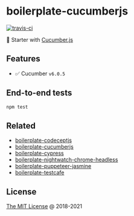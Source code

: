 # boilerplate-cucumberjs

[![travis-ci](https://img.shields.io/travis/piecioshka/boilerplate-cucumberjs.svg)](https://travis-ci.org/piecioshka/boilerplate-cucumberjs)

🍴 Starter with [Cucumber.js](https://cucumber.io/docs/installation/javascript/)

## Features

* :white_check_mark: Cucumber `v6.0.5`

## End-to-end tests

```bash
npm test
```

## Related

* [boilerplate-codeceptjs](https://github.com/piecioshka/boilerplate-codeceptjs)
* [boilerplate-cucumberjs](https://github.com/piecioshka/boilerplate-cucumberjs)
* [boilerplate-cypress](https://github.com/piecioshka/boilerplate-cypress)
* [boilerplate-nightwatch-chrome-headless](https://github.com/piecioshka/boilerplate-nightwatch-chrome-headless)
* [boilerplate-puppeteer-jasmine](https://github.com/piecioshka/boilerplate-puppeteer-jasmine)
* [boilerplate-testcafe](https://github.com/piecioshka/boilerplate-testcafe)

## License

[The MIT License](http://piecioshka.mit-license.org) @ 2018-2021
